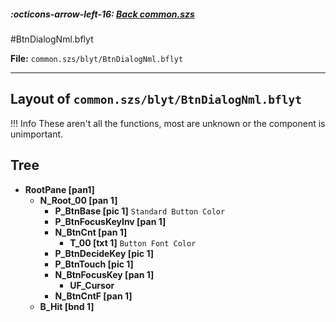##### :octicons-arrow-left-16: [Back common.szs](../index.md)

#BtnDialogNml.bflyt

**File:** `common.szs/blyt/BtnDialogNml.bflyt`

---

## Layout of `common.szs/blyt/BtnDialogNml.bflyt`

<!-- prettier-ignore -->
!!! Info
    These aren't all the functions, most are unknown or the component is unimportant.

## Tree

-	**RootPane [pan1]**
	-	**N_Root_00 [pan 1]** 
		-	**P_BtnBase [pic 1]** `Standard Button Color`
		-	**P_BtnFocusKeyInv [pan 1]**
		-	**N_BtnCnt [pan 1]**
			-	**T_00 [txt 1]** `Button Font Color`
		-	**P_BtnDecideKey [pic 1]**
		-	**P_BtnTouch [pic 1]**
		-	**N_BtnFocusKey [pan 1]**
			-	**UF_Cursor**
		-	**N_BtnCntF [pan 1]**
	-	**B_Hit [bnd 1]**